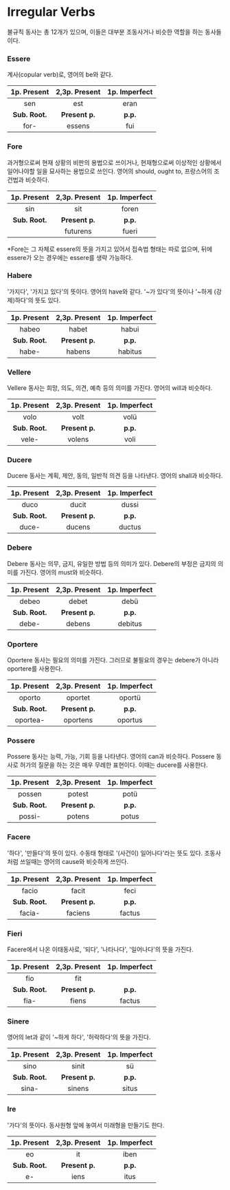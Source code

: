 # Irregular Verbs



불규칙 동사는 총 12개가 있으며, 이들은 대부분 조동사거나 비슷한 역할을 하는 동사들이다.



### Essere

계사(copular verb)로, 영어의 be와 같다.

|  1p. Present   | 2,3p. Present  | 1p. Imperfect |
| :------------: | :------------: | :-----------: |
|      sen       |      est       |     eran      |
| **Sub. Root.** | **Present p.** |   **p.p.**    |
|      for-      |     essens     |      fui      |



### Fore

과거형으로써 현재 상황의 비판의 용법으로 쓰이거나, 현재형으로써 이상적인 상황에서 일어나야할 일을 묘사하는 용법으로 쓰인다. 영어의 should, ought to, 프랑스어의 조건법과 비슷하다.

|  1p. Present   | 2,3p. Present  | 1p. Imperfect |
| :------------: | :------------: | :-----------: |
|      sin       |      sit       |     foren     |
| **Sub. Root.** | **Present p.** |   **p.p.**    |
|                |    futurens    |     fueri     |

*Fore는 그 자체로 essere의 뜻을 가지고 있어서 접속법 형태는 따로 없으며, 뒤에 essere가 오는 경우에는 essere를 생략 가능하다.



### Habere

'가지다', '가지고 있다'의 뜻이다. 영어의 have와 같다. '~가 있다'의 뜻이나 '~하게 (강제)하다'의 뜻도 있다.

|  1p. Present   | 2,3p. Present  | 1p. Imperfect |
| :------------: | :------------: | :-----------: |
|     habeo      |     habet      |     habui     |
| **Sub. Root.** | **Present p.** |   **p.p.**    |
|     habe-      |     habens     |    habitus    |



### Vellere

Vellere 동사는 희망, 의도, 의견, 예측 등의 의미를 가진다. 영어의 will과 비슷하다.

|  1p. Present   | 2,3p. Present  | 1p. Imperfect |
| :------------: | :------------: | :-----------: |
|      volo      |      volt      |   vol&uuml;   |
| **Sub. Root.** | **Present p.** |   **p.p.**    |
|     vele-      |     volens     |     voli      |



### Ducere

Ducere 동사는 계획, 제안, 동의, 일반적 의견 등을 나타낸다. 영어의 shall과 비슷하다. 

|  1p. Present   | 2,3p. Present  | 1p. Imperfect |
| :------------: | :------------: | :-----------: |
|      duco      |     ducit      |     dussi     |
| **Sub. Root.** | **Present p.** |   **p.p.**    |
|     duce-      |     ducens     |    ductus     |



### Debere

Debere 동사는 의무, 금지, 유일한 방법 등의 의미가 있다. Debere의 부정은 금지의 의미를 가진다. 영어의 must와 비슷하다.

|  1p. Present   | 2,3p. Present  | 1p. Imperfect |
| :------------: | :------------: | :-----------: |
|     debeo      |     debet      |   deb&uuml;   |
| **Sub. Root.** | **Present p.** |   **p.p.**    |
|     debe-      |     debens     |    debitus    |



### Oportere

Oportere 동사는 필요의 의미를 가진다. 그러므로 불필요의 경우는 debere가 아니라 oportere를 사용한다.

|  1p. Present   | 2,3p. Present  | 1p. Imperfect |
| :------------: | :------------: | :-----------: |
|     oporto     |    oportet     |  oport&uuml;  |
| **Sub. Root.** | **Present p.** |   **p.p.**    |
|    oportea-    |    oportens    |    oportus    |



### Possere

Possere 동사는 능력, 가능, 기회 등을 나타낸다. 영어의 can과 비슷하다. Possere 동사로 허가의 질문을 하는 것은 매우 무례한 표현이다. 이때는 ducere를 사용한다.

|  1p. Present   | 2,3p. Present  | 1p. Imperfect |
| :------------: | :------------: | :-----------: |
|     possen     |     potest     |   pot&uuml;   |
| **Sub. Root.** | **Present p.** |   **p.p.**    |
|     possi-     |     potens     |     potus     |



### Facere

'하다', '만들다'의 뜻이 있다. 수동태 형태로 '(사건이) 일어나다'라는 뜻도 있다. 조동사처럼 쓰일때는 영어의 cause와 비슷하게 쓰인다.

|  1p. Present   | 2,3p. Present  | 1p. Imperfect |
| :------------: | :------------: | :-----------: |
|     facio      |     facit      |     feci      |
| **Sub. Root.** | **Present p.** |   **p.p.**    |
|     facia-     |    faciens     |    factus     |



### Fieri

Facere에서 나온 이태동사로, '되다', '나타나다', '일어나다'의 뜻을 가진다.

|  1p. Present   | 2,3p. Present  | 1p. Imperfect |
| :------------: | :------------: | :-----------: |
|      fio       |      fit       |               |
| **Sub. Root.** | **Present p.** |   **p.p.**    |
|      fia-      |     fiens      |    factus     |



### Sinere

영어의 let과 같이 '~하게 하다', '허락하다'의 뜻을 가진다.

|  1p. Present   | 2,3p. Present  | 1p. Imperfect |
| :------------: | :------------: | :-----------: |
|      sino      |     sinit      |    s&uuml;    |
| **Sub. Root.** | **Present p.** |   **p.p.**    |
|     sina-      |     sinens     |     situs     |



### Ire

'가다'의 뜻이다. 동사원형 앞에 놓여서 미래형을 만들기도 한다.

|  1p. Present   | 2,3p. Present  | 1p. Imperfect |
| :------------: | :------------: | :-----------: |
|       eo       |       it       |     iben      |
| **Sub. Root.** | **Present p.** |   **p.p.**    |
|       e-       |      iens      |     itus      |
